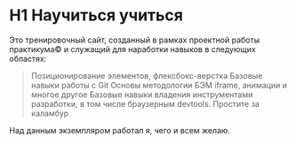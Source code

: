 # H1 **Научиться учиться**

Это тренировочный сайт, созданный в рамках проектной работы практикума&copy; и служащий для наработки навыков в следующих областях:

> Позиционирование элементов, флексбокс-верстка
> Базовые навыки работы с Git
> Основы методологии БЭМ
> iframe, анимации и многое другое
> Базовые навыки владения инструментами разработки, в том числе браузерным devtools. Простите за каламбур

Над данным экземпляром работал я, чего и всем желаю.
